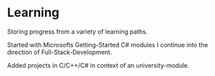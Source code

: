 # Learning

Storing progress from a variety of learning paths.

Started with Microsofts Getting-Started C# modules I continue into the direction of Full-Stack-Development.

Added projects in C/C++/C# in context of an university-module.
